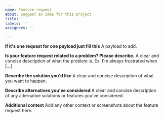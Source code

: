 ```yaml
---
name: Feature request
about: Suggest an idea for this project
title: ''
labels: ''
assignees: ''

---
```


**If it's one request for one payload just fill this**
A payload to add.

**Is your feature request related to a problem? Please describe.**
A clear and concise description of what the problem is. Ex. I'm always frustrated when [...]

**Describe the solution you'd like**
A clear and concise description of what you want to happen.

**Describe alternatives you've considered**
A clear and concise description of any alternative solutions or features you've considered.

**Additional context**
Add any other context or screenshots about the feature request here.
